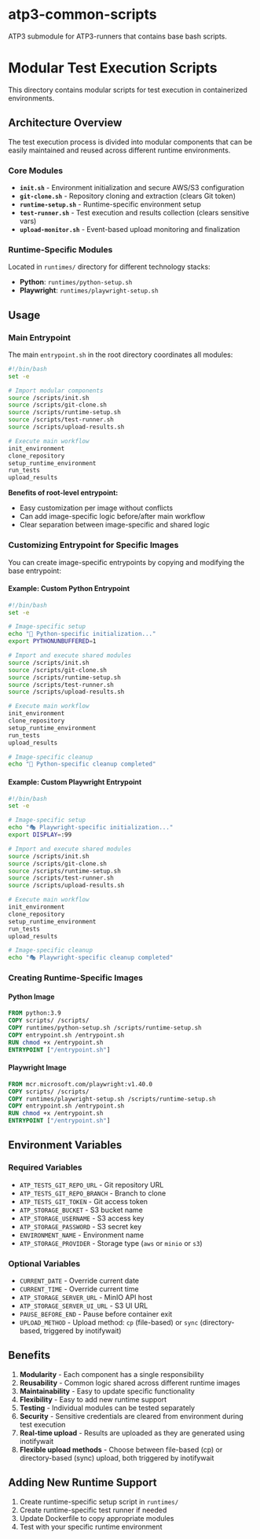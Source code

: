 # atp3-common-scripts

ATP3 submodule for ATP3-runners that contains base bash scripts.

# Modular Test Execution Scripts

This directory contains modular scripts for test execution in containerized environments.

## Architecture Overview

The test execution process is divided into modular components that can be easily maintained and reused across different runtime environments.

### Core Modules

- **`init.sh`** - Environment initialization and secure AWS/S3 configuration
- **`git-clone.sh`** - Repository cloning and extraction (clears Git token)
- **`runtime-setup.sh`** - Runtime-specific environment setup
- **`test-runner.sh`** - Test execution and results collection (clears sensitive vars)
- **`upload-monitor.sh`** - Event-based upload monitoring and finalization

### Runtime-Specific Modules

Located in `runtimes/` directory for different technology stacks:

- **Python**: `runtimes/python-setup.sh`
- **Playwright**: `runtimes/playwright-setup.sh`

## Usage

### Main Entrypoint

The main `entrypoint.sh` in the root directory coordinates all modules:

```bash
#!/bin/bash
set -e

# Import modular components
source /scripts/init.sh
source /scripts/git-clone.sh
source /scripts/runtime-setup.sh
source /scripts/test-runner.sh
source /scripts/upload-results.sh

# Execute main workflow
init_environment
clone_repository
setup_runtime_environment
run_tests
upload_results
```

**Benefits of root-level entrypoint:**
- Easy customization per image without conflicts
- Can add image-specific logic before/after main workflow
- Clear separation between image-specific and shared logic

### Customizing Entrypoint for Specific Images

You can create image-specific entrypoints by copying and modifying the base entrypoint:

#### Example: Custom Python Entrypoint
```bash
#!/bin/bash
set -e

# Image-specific setup
echo "🐍 Python-specific initialization..."
export PYTHONUNBUFFERED=1

# Import and execute shared modules
source /scripts/init.sh
source /scripts/git-clone.sh
source /scripts/runtime-setup.sh
source /scripts/test-runner.sh
source /scripts/upload-results.sh

# Execute main workflow
init_environment
clone_repository
setup_runtime_environment
run_tests
upload_results

# Image-specific cleanup
echo "🐍 Python-specific cleanup completed"
```

#### Example: Custom Playwright Entrypoint
```bash
#!/bin/bash
set -e

# Image-specific setup
echo "🎭 Playwright-specific initialization..."
export DISPLAY=:99

# Import and execute shared modules
source /scripts/init.sh
source /scripts/git-clone.sh
source /scripts/runtime-setup.sh
source /scripts/test-runner.sh
source /scripts/upload-results.sh

# Execute main workflow
init_environment
clone_repository
setup_runtime_environment
run_tests
upload_results

# Image-specific cleanup
echo "🎭 Playwright-specific cleanup completed"
```

### Creating Runtime-Specific Images

#### Python Image

```dockerfile
FROM python:3.9
COPY scripts/ /scripts/
COPY runtimes/python-setup.sh /scripts/runtime-setup.sh
COPY entrypoint.sh /entrypoint.sh
RUN chmod +x /entrypoint.sh
ENTRYPOINT ["/entrypoint.sh"]
```

#### Playwright Image

```dockerfile
FROM mcr.microsoft.com/playwright:v1.40.0
COPY scripts/ /scripts/
COPY runtimes/playwright-setup.sh /scripts/runtime-setup.sh
COPY entrypoint.sh /entrypoint.sh
RUN chmod +x /entrypoint.sh
ENTRYPOINT ["/entrypoint.sh"]
```



## Environment Variables

### Required Variables
- `ATP_TESTS_GIT_REPO_URL` - Git repository URL
- `ATP_TESTS_GIT_REPO_BRANCH` - Branch to clone
- `ATP_TESTS_GIT_TOKEN` - Git access token
- `ATP_STORAGE_BUCKET` - S3 bucket name
- `ATP_STORAGE_USERNAME` - S3 access key
- `ATP_STORAGE_PASSWORD` - S3 secret key
- `ENVIRONMENT_NAME` - Environment name
- `ATP_STORAGE_PROVIDER` - Storage type (`aws` or `minio` or `s3`)

### Optional Variables
- `CURRENT_DATE` - Override current date
- `CURRENT_TIME` - Override current time
- `ATP_STORAGE_SERVER_URL` - MinIO API host
- `ATP_STORAGE_SERVER_UI_URL` - S3 UI URL
- `PAUSE_BEFORE_END` - Pause before container exit
- `UPLOAD_METHOD` - Upload method: `cp` (file-based) or `sync` (directory-based, triggered by inotifywait)

## Benefits

1. **Modularity** - Each component has a single responsibility
2. **Reusability** - Common logic shared across different runtime images
3. **Maintainability** - Easy to update specific functionality
4. **Flexibility** - Easy to add new runtime support
5. **Testing** - Individual modules can be tested separately
6. **Security** - Sensitive credentials are cleared from environment during test execution
7. **Real-time upload** - Results are uploaded as they are generated using inotifywait
8. **Flexible upload methods** - Choose between file-based (cp) or directory-based (sync) upload, both triggered by inotifywait

## Adding New Runtime Support

1. Create runtime-specific setup script in `runtimes/`
2. Create runtime-specific test runner if needed
3. Update Dockerfile to copy appropriate modules
4. Test with your specific runtime environment 